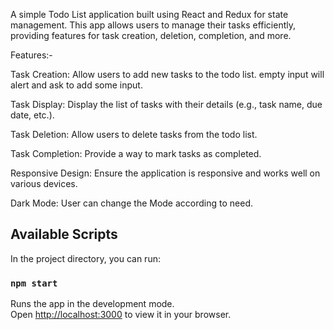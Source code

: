 A simple Todo List application built using React and Redux for state management. This app allows users to manage their tasks efficiently, providing features for task creation, deletion, completion, and more.

Features:-

Task Creation:
Allow users to add new tasks to the todo list. empty input will alert and ask to add some input.

Task Display:
Display the list of tasks with their details (e.g., task name, due date, etc.).

Task Deletion:
Allow users to delete tasks from the todo list.

Task Completion:
Provide a way to mark tasks as completed.

Responsive Design:
Ensure the application is responsive and works well on various devices.

Dark Mode:
User can change the Mode according to need.

## Available Scripts

In the project directory, you can run:

### `npm start`

Runs the app in the development mode.\
Open [http://localhost:3000](http://localhost:3000) to view it in your browser.


